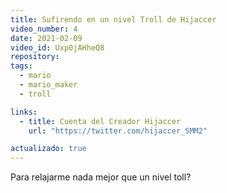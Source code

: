 ```yaml
---
title: Sufirendo en un nivel Troll de Hijaccer
video_number: 4
date: 2021-02-09
video_id: Uxp0jAHheQ8
repository: 
tags:
  - mario
  - mario_maker
  - troll

links:
  - title: Cuenta del Creador Hijaccer
    url: "https://twitter.com/hijaccer_SMM2"

actualizado: true
---
```


Para relajarme nada mejor que un nivel toll?
 